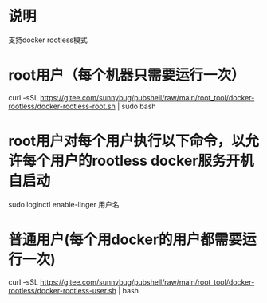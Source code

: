 # 说明
支持docker rootless模式

# root用户（每个机器只需要运行一次）
curl -sSL https://gitee.com/sunnybug/pubshell/raw/main/root_tool/docker-rootless/docker-rootless-root.sh | sudo bash

# root用户对每个用户执行以下命令，以允许每个用户的rootless docker服务开机自启动
sudo loginctl enable-linger 用户名

# 普通用户(每个用docker的用户都需要运行一次)
curl -sSL https://gitee.com/sunnybug/pubshell/raw/main/root_tool/docker-rootless/docker-rootless-user.sh | bash
